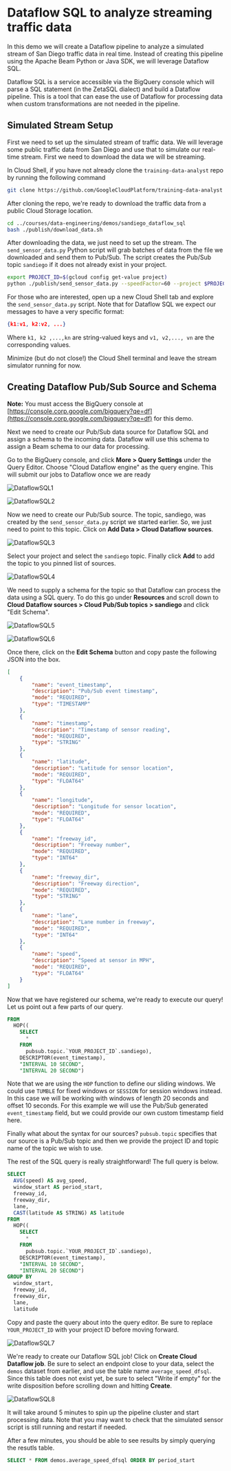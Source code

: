 # Dataflow SQL to analyze streaming traffic data

In this demo we will create a Dataflow pipeline to analyze a simulated stream of San Diego traffic data in real time. Instead of creating this pipeline using the Apache Beam Python or Java SDK, we will leverage Dataflow SQL.

Dataflow SQL is a service accessible via the BigQuery console which will parse a SQL statement (in the ZetaSQL dialect) and build a Dataflow pipeline. This is a tool that can ease the use of Dataflow for processing data when custom transformations are not needed in the pipeline.

## Simulated Stream Setup

First we need to set up the simulated stream of traffic data. We will leverage some public traffic data from San Diego and use that to simulate our real-time stream. First we need to download the data we will be streaming.

In Cloud Shell, if you have not already clone the `training-data-analyst` repo by running the following command

```bash
git clone https://github.com/GoogleCloudPlatform/training-data-analyst

```

After cloning the repo, we're ready to download the traffic data from a public Cloud Storage location.

```bash
cd ../courses/data-engineering/demos/sandiego_dataflow_sql
bash ./publish/download_data.sh
```

After downloading the data, we just need to set up the stream. The `send_sensor_data.py` Python script will grab batches of data from the file we downloaded and send them to Pub/Sub. The script creates the Pub/Sub topic `sandiego` if it does not already exist in your project.

```bash
export PROJECT_ID=$(gcloud config get-value project)
python ./publish/send_sensor_data.py --speedFactor=60 --project $PROJECT_ID
```
For those who are interested, open up a new Cloud Shell tab and explore the `send_sensor_data.py` script. Note that for Dataflow SQL we expect our messages to have a very specific format:

```json
{k1:v1, k2:v2, ...}
```

Where `k1, k2 ,...,kn` are string-valued keys and `v1, v2,..., vn` are the corresponding values.

Minimize (but do not close!) the Cloud Shell terminal and leave the stream simulator running for now.

## Creating Dataflow Pub/Sub Source and Schema

**Note:** You must access the BigQuery console at [https://console.corp.google.com/bigquery?qe=df](https://console.corp.google.com/bigquery?qe=df) for this demo.

Next we need to create our Pub/Sub data source for Dataflow SQL and assign a schema to the incoming data. Dataflow will use this schema to assign a Beam schema to our data for processing.

Go to the BigQuery console, and click **More > Query Settings** under the Query Editor. Choose "Cloud Dataflow engine" as the query engine. This will submit our jobs to Dataflow once we are ready

![DataflowSQL1](./img/DFSQL1.png)

![DataflowSQL2](./img/DFSQL2.png)

Now we need to create our Pub/Sub source. The topic, sandiego, was created by the `send_sensor_data.py` script we started earlier. So, we just need to point to this topic. Click on **Add Data > Cloud Dataflow sources**.

![DataflowSQL3](./img/DFSQL3.png)

Select your project and select the `sandiego` topic. Finally click **Add** to add the topic to you pinned list of sources.

![DataflowSQL4](./img/DFSQL4.png)

We need to supply a schema for the topic so that Dataflow can process the data using a SQL query. To do this go under **Resources** and scroll down to **Cloud Dataflow sources > Cloud Pub/Sub topics > sandiego** and click "Edit Schema".

![DataflowSQL5](./img/DFSQL5.png)

![DataflowSQL6](./img/DFSQL6.png)

Once there, click on the **Edit Schema** button and copy paste the following JSON into the box.

```json
[
    {
        "name": "event_timestamp",
        "description": "Pub/Sub event timestamp",
        "mode": "REQUIRED",
        "type": "TIMESTAMP"
    },
    {
        "name": "timestamp",
        "description": "Timestamp of sensor reading",
        "mode": "REQUIRED",
        "type": "STRING"
    },
    {
        "name": "latitude",
        "description": "Latitude for sensor location",
        "mode": "REQUIRED",
        "type": "FLOAT64"
    },
    {
        "name": "longitude",
        "description": "Longitude for sensor location",
        "mode": "REQUIRED",
        "type": "FLOAT64"
    },
    {
        "name": "freeway_id",
        "description": "Freeway number",
        "mode": "REQUIRED",
        "type": "INT64"
    },
    {
        "name": "freeway_dir",
        "description": "Freeway direction",
        "mode": "REQUIRED",
        "type": "STRING"
    },
    {
        "name": "lane",
        "description": "Lane number in freeway",
        "mode": "REQUIRED",
        "type": "INT64"
    },
    {
        "name": "speed",
        "description": "Speed at sensor in MPH",
        "mode": "REQUIRED",
        "type": "FLOAT64"
    }
]
```

Now that we have registered our schema, we're ready to execute our query! Let us point out a few parts of our query.

```sql
FROM
  HOP((
    SELECT
      *
    FROM
      pubsub.topic.`YOUR_PROJECT_ID`.sandiego),
    DESCRIPTOR(event_timestamp),
    "INTERVAL 10 SECOND",
    "INTERVAL 20 SECOND")
```

Note that we are using the `HOP` function to define our sliding windows. We could use `TUMBLE` for fixed windows or `SESSION` for session windows instead. In this case we will be working with windows of length 20 seconds and offset 10 seconds. For this example we will use the Pub/Sub generated `event_timestamp` field, but we could provide our own custom timestamp field here.

Finally what about the syntax for our sources? `pubsub.topic` specifies that our source is a Pub/Sub topic and then we provide the project ID and topic name of the topic we wish to use.

The rest of the SQL query is really straightforward! The full query is below.

```sql
SELECT
  AVG(speed) AS avg_speed,
  window_start AS period_start,
  freeway_id,
  freeway_dir,
  lane,
  CAST(latitude AS STRING) AS latitude
FROM
  HOP((
    SELECT
      *
    FROM
      pubsub.topic.`YOUR_PROJECT_ID`.sandiego),
    DESCRIPTOR(event_timestamp),
    "INTERVAL 10 SECOND",
    "INTERVAL 20 SECOND")
GROUP BY
  window_start,
  freeway_id,
  freeway_dir,
  lane,
  latitude
```

Copy and paste the query about into the query editor. Be sure to replace `YOUR_PROJECT_ID` with your project ID before moving forward.

![DataflowSQL7](./img/DFSQL7.png)

We're ready to create our Dataflow SQL job! Click on **Create Cloud Dataflow job**. Be sure to select an endpoint close to your data, select the `demos` dataset from earlier, and use the table name `average_speed_dfsql`. Since this table does not exist yet, be sure to select "Write if empty" for the write disposition before scrolling down and hitting **Create**.

![DataflowSQL8](./img/DFSQL8.png)

It will take around 5 minutes to spin up the pipeline cluster and start processing data. Note that you may want to check that the simulated sensor script is still running and restart if needed.

After a few minutes, you should be able to see results by simply querying the resutls table.

```sql
SELECT * FROM demos.average_speed_dfsql ORDER BY period_start
```
